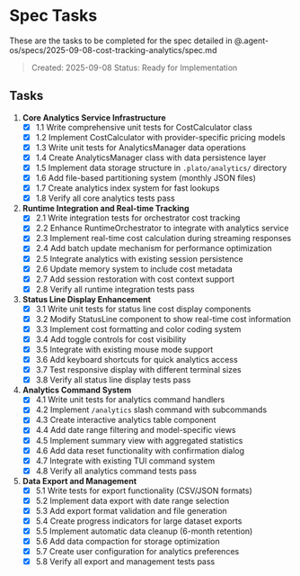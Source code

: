 # Spec Tasks

These are the tasks to be completed for the spec detailed in @.agent-os/specs/2025-09-08-cost-tracking-analytics/spec.md

> Created: 2025-09-08
> Status: Ready for Implementation

## Tasks

1. **Core Analytics Service Infrastructure**
   - [x] 1.1 Write comprehensive unit tests for CostCalculator class
   - [x] 1.2 Implement CostCalculator with provider-specific pricing models
   - [x] 1.3 Write unit tests for AnalyticsManager data operations
   - [x] 1.4 Create AnalyticsManager class with data persistence layer
   - [x] 1.5 Implement data storage structure in `.plato/analytics/` directory
   - [x] 1.6 Add file-based partitioning system (monthly JSON files)
   - [x] 1.7 Create analytics index system for fast lookups
   - [x] 1.8 Verify all core analytics tests pass

2. **Runtime Integration and Real-time Tracking**
   - [x] 2.1 Write integration tests for orchestrator cost tracking
   - [x] 2.2 Enhance RuntimeOrchestrator to integrate with analytics service
   - [x] 2.3 Implement real-time cost calculation during streaming responses
   - [x] 2.4 Add batch update mechanism for performance optimization
   - [x] 2.5 Integrate analytics with existing session persistence
   - [x] 2.6 Update memory system to include cost metadata
   - [x] 2.7 Add session restoration with cost context support
   - [x] 2.8 Verify all runtime integration tests pass

3. **Status Line Display Enhancement**
   - [x] 3.1 Write unit tests for status line cost display components
   - [x] 3.2 Modify StatusLine component to show real-time cost information
   - [x] 3.3 Implement cost formatting and color coding system
   - [x] 3.4 Add toggle controls for cost visibility
   - [x] 3.5 Integrate with existing mouse mode support
   - [x] 3.6 Add keyboard shortcuts for quick analytics access
   - [x] 3.7 Test responsive display with different terminal sizes
   - [x] 3.8 Verify all status line display tests pass

4. **Analytics Command System**
   - [x] 4.1 Write unit tests for analytics command handlers
   - [x] 4.2 Implement `/analytics` slash command with subcommands
   - [x] 4.3 Create interactive analytics table component
   - [x] 4.4 Add date range filtering and model-specific views
   - [x] 4.5 Implement summary view with aggregated statistics
   - [x] 4.6 Add data reset functionality with confirmation dialog
   - [x] 4.7 Integrate with existing TUI command system
   - [x] 4.8 Verify all analytics command tests pass

5. **Data Export and Management**
   - [x] 5.1 Write tests for export functionality (CSV/JSON formats)
   - [x] 5.2 Implement data export with date range selection
   - [x] 5.3 Add export format validation and file generation
   - [x] 5.4 Create progress indicators for large dataset exports
   - [x] 5.5 Implement automatic data cleanup (6-month retention)
   - [x] 5.6 Add data compaction for storage optimization
   - [x] 5.7 Create user configuration for analytics preferences
   - [x] 5.8 Verify all export and management tests pass